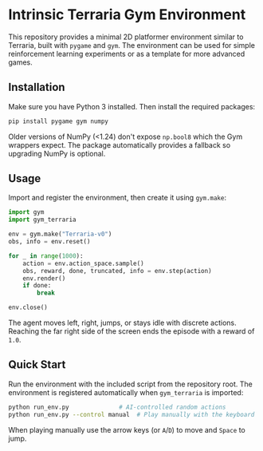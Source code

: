 # Intrinsic Terraria Gym Environment

This repository provides a minimal 2D platformer environment similar to Terraria, built with `pygame` and `gym`. The environment can be used for simple reinforcement learning experiments or as a template for more advanced games.

## Installation

Make sure you have Python 3 installed. Then install the required packages:

```bash
pip install pygame gym numpy
```

Older versions of NumPy (<1.24) don't expose ``np.bool8`` which the Gym
wrappers expect. The package automatically provides a fallback so upgrading
NumPy is optional.

## Usage

Import and register the environment, then create it using `gym.make`:

```python
import gym
import gym_terraria

env = gym.make("Terraria-v0")
obs, info = env.reset()

for _ in range(1000):
    action = env.action_space.sample()
    obs, reward, done, truncated, info = env.step(action)
    env.render()
    if done:
        break

env.close()
```

The agent moves left, right, jumps, or stays idle with discrete actions. Reaching the far right side of the screen ends the episode with a reward of `1.0`.

## Quick Start

Run the environment with the included script from the repository root. The
environment is registered automatically when ``gym_terraria`` is imported:

```bash
python run_env.py              # AI-controlled random actions
python run_env.py --control manual  # Play manually with the keyboard
```
When playing manually use the arrow keys (or ``A``/``D``) to move and ``Space`` to jump.
